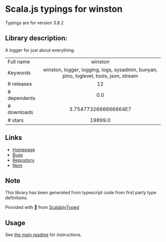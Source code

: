 
# Scala.js typings for winston

Typings are for version 3.8.2

## Library description:
A logger for just about everything.

|                    |                 |
| ------------------ | :-------------: |
| Full name          | winston |
| Keywords           | winston, logger, logging, logs, sysadmin, bunyan, pino, loglevel, tools, json, stream |
| # releases         | 12 |
| # dependents       | 0.0 |
| # downloads        | 3.7547732666666664E7 |
| # stars            | 19899.0 |

## Links
- [Homepage](https://github.com/winstonjs/winston#readme)
- [Bugs](https://github.com/winstonjs/winston/issues)
- [Repository](https://github.com/winstonjs/winston)
- [Npm](https://www.npmjs.com/package/winston)
    


## Note
This library has been generated from typescript code from first party type definitions.

Provided with :purple_heart: from [ScalablyTyped](https://github.com/oyvindberg/ScalablyTyped)

## Usage
See [the main readme](../../readme.md) for instructions.



